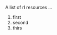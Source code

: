 <!-- ---
layout: page
permalink: /resources/rl/
title: RL Resources
description: A collection of resources for Reinforcement Learning.
nav: False
# nav_order: 4
--- -->

A list of rl resources ...

1. first
2. second
3. thirs